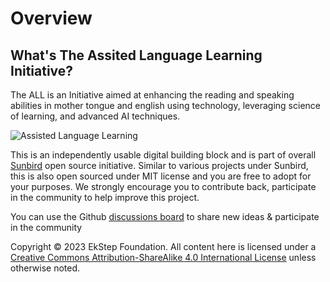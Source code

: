 # Overview

## What's The Assited Language Learning Initiative?

The ALL is an Initiative aimed at enhancing the reading and speaking abilities in mother tongue and english  using technology, leveraging science of learning, and advanced AI techniques.

![Assisted Language Learning](https://user-images.githubusercontent.com/673176/214280744-e8097ba9-e339-491b-bfaf-c210c418ede4.jpg)
 
This is an independently usable digital building block and is part of overall [Sunbird](https://sunbird.org/) open source initiative. Similar to various projects under Sunbird, this is also open sourced under MIT license and you are free to adopt for your purposes. We strongly encourage you to contribute back, participate in the community to help improve this project.

You can use the Github [discussions board](https://github.com/Sunbird-ALL/community/discussions) to share new ideas & participate in the community

Copyright © 2023 EkStep Foundation. All content here is licensed under a [Creative Commons Attribution-ShareAlike 4.0 International License](https://creativecommons.org/licenses/by-sa/4.0/) unless otherwise noted.

##
